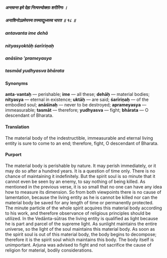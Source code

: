 ##### अन्तवन्त इमे देहा नित्यस्योक्ताः शरीरिणः ।
##### अनाशिनोऽप्रमेयस्य तस्माद्युध्यस्व भारत ॥ १८ ॥

##### antavanta ime dehā
##### nityasyoktāḥ śarīriṇaḥ
##### anāśino ’prameyasya
##### tasmād yudhyasva bhārata

#### Synonyms

**anta**-**vantaḥ** — perishable; **ime** — all these; **dehāḥ** — material bodies; **nityasya** — eternal in existence; **uktāḥ** — are said; **śarīriṇaḥ** — of the embodied soul; **anāśinaḥ** — never to be destroyed; **aprameyasya** — immeasurable; **tasmāt** — therefore; **yudhyasva** — fight; **bhārata** — O descendant of Bharata.

#### Translation

The material body of the indestructible, immeasurable and eternal living entity is sure to come to an end; therefore, fight, O descendant of Bharata.

#### Purport

The material body is perishable by nature. It may perish immediately, or it may do so after a hundred years. It is a question of time only. There is no chance of maintaining it indefinitely. But the spirit soul is so minute that it cannot even be seen by an enemy, to say nothing of being killed. As mentioned in the previous verse, it is so small that no one can have any idea how to measure its dimension. So from both viewpoints there is no cause of lamentation, because the living entity as he is cannot be killed nor can the material body be saved for any length of time or permanently protected. The minute particle of the whole spirit acquires this material body according to his work, and therefore observance of religious principles should be utilized. In the Vedānta-sūtras the living entity is qualified as light because he is part and parcel of the supreme light. As sunlight maintains the entire universe, so the light of the soul maintains this material body. As soon as the spirit soul is out of this material body, the body begins to decompose; therefore it is the spirit soul which maintains this body. The body itself is unimportant. Arjuna was advised to fight and not sacrifice the cause of religion for material, bodily considerations.